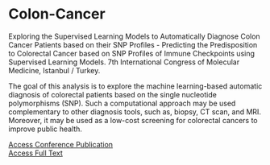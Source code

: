 # Colon-Cancer
Exploring the Supervised Learning Models to Automatically Diagnose Colon Cancer Patients based on their SNP Profiles - Predicting the Predisposition to Colorectal Cancer based on SNP Profiles of Immune Checkpoints using Supervised Learning Models. 7th International Congress of Molecular Medicine, Istanbul / Turkey.

The goal of this analysis is to explore the machine learning-based automatic diagnosis of colorectal patients based on the single nucleotide polymorphisms (SNP). Such a computational approach may be used complementary to other diagnosis tools, such as, biopsy, CT scan, and MRI. Moreover, it may be used as a low-cost screening for colorectal cancers to improve public health.

[Access Conference Publication](http://www.moltipder.com/pdf/Oral_Presentations_Book.pdf)  
[Access Full Text](https://drive.google.com/file/d/1Njeo-eHtstLxRdVQBbhi-6QQW2C4R2Ux/view?usp=sharing)

